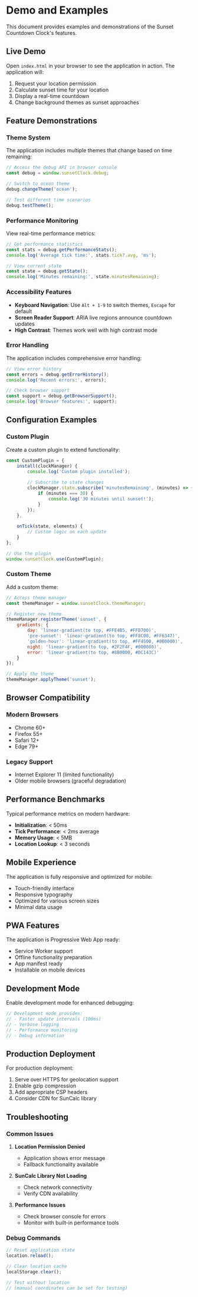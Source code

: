 # Demo and Examples

This document provides examples and demonstrations of the Sunset Countdown Clock's features.

## Live Demo

Open `index.html` in your browser to see the application in action. The application will:

1. Request your location permission
2. Calculate sunset time for your location
3. Display a real-time countdown
4. Change background themes as sunset approaches

## Feature Demonstrations

### Theme System

The application includes multiple themes that change based on time remaining:

```javascript
// Access the debug API in browser console
const debug = window.sunsetClock.debug;

// Switch to ocean theme
debug.changeTheme('ocean');

// Test different time scenarios
debug.testTheme();
```

### Performance Monitoring

View real-time performance metrics:

```javascript
// Get performance statistics
const stats = debug.getPerformanceStats();
console.log('Average tick time:', stats.tick?.avg, 'ms');

// View current state
const state = debug.getState();
console.log('Minutes remaining:', state.minutesRemaining);
```

### Accessibility Features

- **Keyboard Navigation**: Use `Alt + 1-9` to switch themes, `Escape` for default
- **Screen Reader Support**: ARIA live regions announce countdown updates
- **High Contrast**: Themes work well with high contrast mode

### Error Handling

The application includes comprehensive error handling:

```javascript
// View error history
const errors = debug.getErrorHistory();
console.log('Recent errors:', errors);

// Check browser support
const support = debug.getBrowserSupport();
console.log('Browser features:', support);
```

## Configuration Examples

### Custom Plugin

Create a custom plugin to extend functionality:

```javascript
const CustomPlugin = {
    install(clockManager) {
        console.log('Custom plugin installed');
        
        // Subscribe to state changes
        clockManager.state.subscribe('minutesRemaining', (minutes) => {
            if (minutes === 30) {
                console.log('30 minutes until sunset!');
            }
        });
    },
    
    onTick(state, elements) {
        // Custom logic on each update
    }
};

// Use the plugin
window.sunsetClock.use(CustomPlugin);
```

### Custom Theme

Add a custom theme:

```javascript
// Access theme manager
const themeManager = window.sunsetClock.themeManager;

// Register new theme
themeManager.registerTheme('sunset', {
    gradients: {
        day: 'linear-gradient(to top, #FFE4B5, #FFD700)',
        'pre-sunset': 'linear-gradient(to top, #FF8C00, #FF6347)',
        'golden-hour': 'linear-gradient(to top, #FF4500, #8B0000)',
        night: 'linear-gradient(to top, #2F2F4F, #000080)',
        error: 'linear-gradient(to top, #8B0000, #DC143C)'
    }
});

// Apply the theme
themeManager.applyTheme('sunset');
```

## Browser Compatibility

### Modern Browsers

- Chrome 60+
- Firefox 55+
- Safari 12+
- Edge 79+

### Legacy Support

- Internet Explorer 11 (limited functionality)
- Older mobile browsers (graceful degradation)

## Performance Benchmarks

Typical performance metrics on modern hardware:

- **Initialization**: < 50ms
- **Tick Performance**: < 2ms average
- **Memory Usage**: < 5MB
- **Location Lookup**: < 3 seconds

## Mobile Experience

The application is fully responsive and optimized for mobile:

- Touch-friendly interface
- Responsive typography
- Optimized for various screen sizes
- Minimal data usage

## PWA Features

The application is Progressive Web App ready:

- Service Worker support
- Offline functionality preparation
- App manifest ready
- Installable on mobile devices

## Development Mode

Enable development mode for enhanced debugging:

```javascript
// Development mode provides:
// - Faster update intervals (100ms)
// - Verbose logging
// - Performance monitoring
// - Debug information
```

## Production Deployment

For production deployment:

1. Serve over HTTPS for geolocation support
2. Enable gzip compression
3. Add appropriate CSP headers
4. Consider CDN for SunCalc library

## Troubleshooting

### Common Issues

1. **Location Permission Denied**
   - Application shows error message
   - Fallback functionality available

2. **SunCalc Library Not Loading**
   - Check network connectivity
   - Verify CDN availability

3. **Performance Issues**
   - Check browser console for errors
   - Monitor with built-in performance tools

### Debug Commands

```javascript
// Reset application state
location.reload();

// Clear location cache
localStorage.clear();

// Test without location
// (manual coordinates can be set for testing)
```
